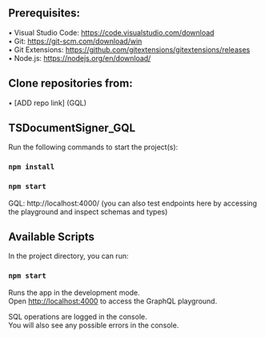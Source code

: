 ## Prerequisites:
•	Visual Studio Code: https://code.visualstudio.com/download<br>
•	Git: https://git-scm.com/download/win <br>
•	Git Extensions: https://github.com/gitextensions/gitextensions/releases <br>
•	Node.js: https://nodejs.org/en/download/

## Clone repositories from: 
•	[ADD repo link] (GQL)

## TSDocumentSigner_GQL
Run the following commands to start the project(s): 
### `npm install`
### `npm start` 

GQL: http://localhost:4000/ (you can also test endpoints here by accessing the playground and inspect schemas and types)<br>

## Available Scripts

In the project directory, you can run:

### `npm start`

Runs the app in the development mode.<br>
Open [http://localhost:4000](http://localhost:4000) to access the GraphQL playground.

SQL operations are logged in the console.<br>
You will also see any possible errors in the console.